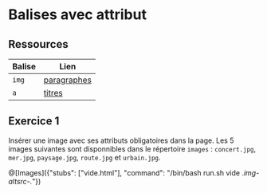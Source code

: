# Balises avec attribut

## Ressources
|Balise|Lien|
|------|----|
|`img`|[paragraphes](https://www.w3schools.com/tags/tag_img.asp)|
|`a`|[titres](https://www.w3schools.com/tags/tag_a.asp)|

## Exercice 1

Insérer une image avec ses attributs obligatoires dans la page. Les 5 images suivantes sont disponnibles dans le répertoire `images` : `concert.jpg`, `mer.jpg`, `paysage.jpg`, `route.jpg` et `urbain.jpg`.

@[Images]({"stubs": ["vide.html"], "command": "/bin/bash run.sh vide .*img-altsrc-.*"})